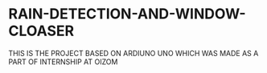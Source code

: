 # RAIN-DETECTION-AND-WINDOW-CLOASER
THIS IS THE PROJECT BASED ON ARDIUNO UNO WHICH WAS MADE AS A PART OF INTERNSHIP AT OIZOM
